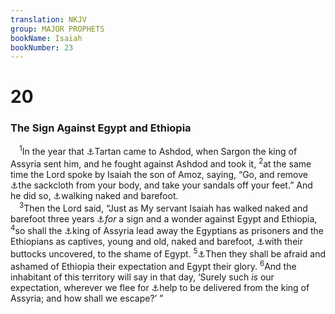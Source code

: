 ```yaml
---
translation: NKJV
group: MAJOR PROPHETS
bookName: Isaiah 
bookNumber: 23
---
```


<div class="title"><h1>20</h1><h3>The Sign Against Egypt and Ethiopia</h3></div>
<span class="verse es_20_1"> <sup>1</sup>In the year that <a data-toggle="tooltip" data-placement="bottom" title="2 Kin. 18:17">⚓</a>Tartan came to Ashdod, when Sargon the king of Assyria sent him, and he fought against Ashdod and took it, </span>
<span class="verse es_20_2"><sup>2</sup>at the same time the Lord spoke by Isaiah the son of Amoz, saying, “Go, and remove <a data-toggle="tooltip" data-placement="bottom" title="Zech. 13:4; Matt. 3:4">⚓</a>the sackcloth from your body, and take your sandals off your feet.” And he did so, <a data-toggle="tooltip" data-placement="bottom" title="1 Sam. 19:24; Mic. 1:8">⚓</a>walking naked and barefoot.<br/></span>
<span class="verse es_20_3"> <sup>3</sup>Then the Lord said, “Just as My servant Isaiah has walked naked and barefoot three years <a data-toggle="tooltip" data-placement="bottom" title="Is. 8:18">⚓</a><i>for</i> a sign and a wonder against Egypt and Ethiopia, </span>
<span class="verse es_20_4"><sup>4</sup>so shall the <a data-toggle="tooltip" data-placement="bottom" title="Is. 19:4">⚓</a>king of Assyria lead away the Egyptians as prisoners and the Ethiopians as captives, young and old, naked and barefoot, <a data-toggle="tooltip" data-placement="bottom" title="2 Sam. 10:4; Is. 3:17; Jer. 13:22; Mic. 1:11">⚓</a>with their buttocks uncovered, to the shame of Egypt. </span>
<span class="verse es_20_5"><sup>5</sup><a data-toggle="tooltip" data-placement="bottom" title="2 Kin. 18:21; Is. 30:3–5; 31:1; Ezek. 29:6, 7">⚓</a>Then they shall be afraid and ashamed of Ethiopia their expectation and Egypt their glory. </span>
<span class="verse es_20_6"><sup>6</sup>And the inhabitant of this territory will say in that day, ‘Surely such <i>is</i> our expectation, wherever we flee for <a data-toggle="tooltip" data-placement="bottom" title="Is. 30:5, 7">⚓</a>help to be delivered from the king of Assyria; and how shall we escape?’ ”<br/></span>
